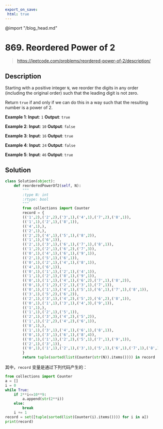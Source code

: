 ```yaml
---
export_on_save:
 html: true
---
```


@import "/blog_head.md"

# 869. Reordered Power of 2

> <https://leetcode.com/problems/reordered-power-of-2/description/>

## Description

Starting with a positive integer `N`, we reorder the digits in any order (including the original order) such that the leading digit is not zero.

Return `true` if and only if we can do this in a way such that the resulting number is a power of 2.

 


**Example 1**:
**Input**: `1`
**Output**: `true`

**Example 2**:
**Input**: `10`
**Output**: `false`

**Example 3**:
**Input**: `16`
**Output**: `true`

**Example 4**:
**Input**: `24`
**Output**: `false`

**Example 5**:
**Input**: `46`
**Output**: `true`

## Solution

```python
class Solution(object):
    def reorderedPowerOf2(self, N):
        """
        :type N: int
        :rtype: bool
        """
        from collections import Counter
        record = {
        (('1',2),('2',2),('3',1),('4',1),('7',2),('8',1)),
        (('1',1),('2',1),('8',1)),
        (('4',1),),
        (('2',1),),
        (('2',2),('4',1),('5',1),('8',2)),
        (('1',1),('6',1)),
        (('2',1),('3',1),('6',1),('7',1),('8',1)),
        (('1',2),('2',1),('6',2),('7',3)),
        (('0',1),('4',1),('6',1),('9',1)),
        (('2',1),('5',1),('6',1)),
        (('0',1),('2',1),('4',1),('8',1)),
        (('4',1),('6',1)),
        (('0',1),('1',1),('2',1),('4',1)),
        (('1',1),('2',1),('8',1),('9',1)),
        (('0',1),('1',1),('4',1),('6',2),('7',1),('8',2)),
        (('0',1),('1',2),('2',1),('3',1),('7',1)),
        (('0',1),('1',1),('4',1),('5',1),('6',1),('7',1),('8',1)),
        (('3',1),('5',2),('6',2)),
        (('2',1),('3',1),('4',2),('5',2),('6',2),('8',1)),
        (('0',1),('1',1),('3',1),('4',3),('9',1)),
        (('1',1),),
        (('1',1),('2',1),('5',1)),
        (('2',1),('3',3),('4',2),('5',2)),
        (('1',1),('2',2),('4',2),('6',1)),
        (('8',1),),
        (('1',1),('3',1),('4',1),('6',1),('8',1)),
        (('0',1),('3',1),('6',1),('8',4)),
        (('0',1),('1',1),('2',2),('5',1),('7',1),('9',1)),
        (('2',1),('3',1)),
        (('0',1),('1',1),('2',1),('3',1),('5',1),('6',1),('7',1),('8',1),('9',1))
        }
        return tuple(sorted(list(Counter(str(N)).items()))) in record
```

其中，`record` 变量是通过下列代码产生的：
```python
from collections import Counter
a = []
i = 0
while True:
    if 2**i<=10**9:
        a.append(str(2**i))
    else:
        break
    i += 1
record = set([tuple(sorted(list(Counter(i).items()))) for i in a])
print(record)
```

